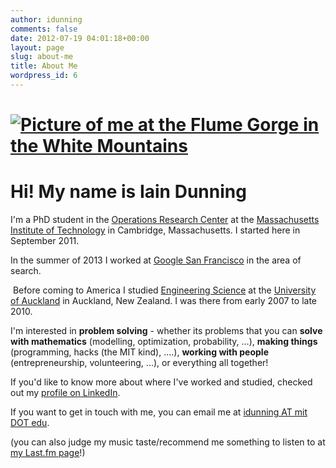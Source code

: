 ```yaml
---
author: idunning
comments: false
date: 2012-07-19 04:01:18+00:00
layout: page
slug: about-me
title: About Me
wordpress_id: 6
---
```


# [![Picture of me at the Flume Gorge in the White Mountains](http://idunning.scripts.mit.edu/blog/wp-content/uploads/2012/07/iainflume.jpg)](http://idunning.scripts.mit.edu/blog/wp-content/uploads/2012/07/iainflume.jpg)




# Hi! My name is Iain Dunning




I'm a PhD student in the [Operations Research Center](http://web.mit.edu/orc/www/) at the [Massachusetts Institute of Technology](http://www.mit.edu/) in Cambridge, Massachusetts. I started here in September 2011.




In the summer of 2013 I worked at [Google San Francisco](http://www.google.com/about/jobs/lifeatgoogle/working-at-google-san-francisco.html) in the area of search.




 Before coming to America I studied [Engineering Science](http://www.des.auckland.ac.nz/uoa/) at the [University of Auckland](http://www.auckland.ac.nz/uoa/) in Auckland, New Zealand. I was there from early 2007 to late 2010.




I'm interested in **problem solving** - whether its problems that you can **solve with mathematics** (modelling, optimization, probability, ...), **making things** (programming, hacks (the MIT kind), ....), **working with people** (entrepreneurship, volunteering, ...), or everything all together!




If you'd like to know more about where I've worked and studied, checked out my [profile on LinkedIn](http://www.linkedin.com/in/iaindunning).




If you want to get in touch with me, you can email me at [idunning AT mit DOT edu](mailto://idunningATmitDOTedu).




(you can also judge my music taste/recommend me something to listen to at [my Last.fm page](http://www.last.fm/user/iain_nz)!)
